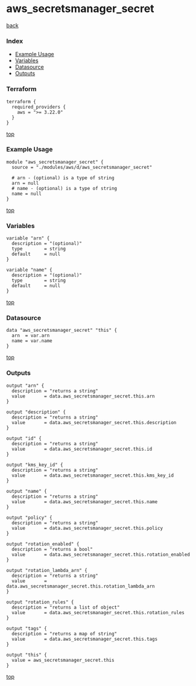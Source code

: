 # aws_secretsmanager_secret

[back](../aws.md)

### Index

- [Example Usage](#example-usage)
- [Variables](#variables)
- [Datasource](#datasource)
- [Outputs](#outputs)

### Terraform

```hcl
terraform {
  required_providers {
    aws = ">= 3.22.0"
  }
}
```

[top](#index)

### Example Usage

```hcl
module "aws_secretsmanager_secret" {
  source = "./modules/aws/d/aws_secretsmanager_secret"

  # arn - (optional) is a type of string
  arn = null
  # name - (optional) is a type of string
  name = null
}
```

[top](#index)

### Variables

```hcl
variable "arn" {
  description = "(optional)"
  type        = string
  default     = null
}

variable "name" {
  description = "(optional)"
  type        = string
  default     = null
}
```

[top](#index)

### Datasource

```hcl
data "aws_secretsmanager_secret" "this" {
  arn  = var.arn
  name = var.name
}
```

[top](#index)

### Outputs

```hcl
output "arn" {
  description = "returns a string"
  value       = data.aws_secretsmanager_secret.this.arn
}

output "description" {
  description = "returns a string"
  value       = data.aws_secretsmanager_secret.this.description
}

output "id" {
  description = "returns a string"
  value       = data.aws_secretsmanager_secret.this.id
}

output "kms_key_id" {
  description = "returns a string"
  value       = data.aws_secretsmanager_secret.this.kms_key_id
}

output "name" {
  description = "returns a string"
  value       = data.aws_secretsmanager_secret.this.name
}

output "policy" {
  description = "returns a string"
  value       = data.aws_secretsmanager_secret.this.policy
}

output "rotation_enabled" {
  description = "returns a bool"
  value       = data.aws_secretsmanager_secret.this.rotation_enabled
}

output "rotation_lambda_arn" {
  description = "returns a string"
  value       = data.aws_secretsmanager_secret.this.rotation_lambda_arn
}

output "rotation_rules" {
  description = "returns a list of object"
  value       = data.aws_secretsmanager_secret.this.rotation_rules
}

output "tags" {
  description = "returns a map of string"
  value       = data.aws_secretsmanager_secret.this.tags
}

output "this" {
  value = aws_secretsmanager_secret.this
}
```

[top](#index)
